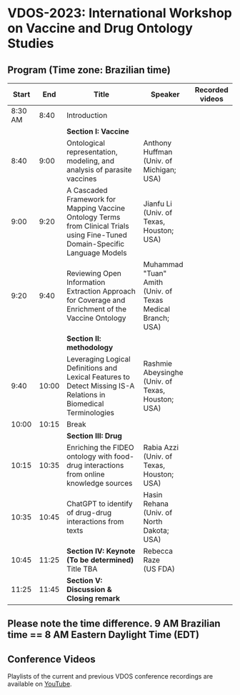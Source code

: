 # VDOS-2023: International Workshop on Vaccine and Drug Ontology Studies

## Program (Time zone: Brazilian time)

| Start   | End   | Title                                                                                                 | Speaker                                                                                         | Recorded videos |
|---------|-------|-------------------------------------------------------------------------------------------------------|-------------------------------------------------------------------------------------------------|-----------------|
| 8:30 AM | 8:40  | Introduction                                                                                          |                                                                                                 |                 |
|         |       | **Section I: Vaccine**                                                                                |                                                                                                 |                 |
| 8:40    | 9:00  | Ontological representation, modeling, and analysis of parasite vaccines                                | Anthony Huffman<br>(Univ. of Michigan; USA)                                                     |                 |
| 9:00    | 9:20  | A Cascaded Framework for Mapping Vaccine Ontology Terms from Clinical Trials using Fine-Tuned Domain-Specific Language Models | Jianfu Li<br>(Univ. of Texas, Houston; USA)                                                     |                 |
| 9:20    | 9:40  | Reviewing Open Information Extraction Approach for Coverage and Enrichment of the Vaccine Ontology    | Muhammad "Tuan" Amith<br>(Univ. of Texas Medical Branch; USA)                                  |                 |
|         |       | **Section II: methodology**                                                                           |                                                                                                 |                 |
| 9:40    | 10:00 | Leveraging Logical Definitions and Lexical Features to Detect Missing IS-A Relations in Biomedical Terminologies | Rashmie Abeysinghe<br>(Univ. of Texas, Houston; USA)                                            |                 |
| 10:00   | 10:15 | Break                                                                                                |                                                                                                 |                 |
|         |       | **Section III: Drug**                                                                                 |                                                                                                 |                 |
| 10:15   | 10:35 | Enriching the FIDEO ontology with food-drug interactions from online knowledge sources               | Rabia Azzi<br>(Univ. of Texas, Houston; USA)                                                    |                 |
| 10:35   | 10:45 | ChatGPT to identify of drug-drug interactions from texts                                             | Hasin Rehana<br>(Univ. of North Dakota; USA)                                                    |                 |
| 10:45   | 11:25 | **Section IV: Keynote (To be determined)**<br>Title TBA                                                       | Rebecca Raze<br>(US FDA)                                                                                             |                 |
| 11:25   | 11:45 | **Section V: Discussion & Closing remark**                                                           |                                                                                                 |                 |

## Please note the time difference. 9 AM Brazilian time == 8 AM Eastern Daylight Time (EDT)

## Conference Videos

Playlists of the current and previous VDOS conference recordings are available on [YouTube](https://www.youtube.com/channel/UCUT0MwXxAFnekhsSJVmHTJw/playlists).  
